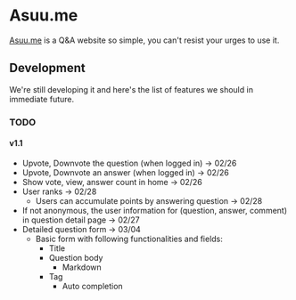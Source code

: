 # Asuu.me
<!-- [![License](https://poser.pugx.org/automattic/jetpack/license.svg)](https://www.gnu.org/licenses/gpl-2.0.html)
[![Code Climate](https://codeclimate.com/github/Automattic/jetpack/badges/gpa.svg)](https://codeclimate.com/github/Automattic/jetpack) -->
[Asuu.me](https://asuu.me/) is a Q&A website so simple, you can't resist your urges to use it.

## Development

We're still developing it and here's the list of features we should in immediate future.

### TODO

#### v1.1
* Upvote, Downvote the question (when logged in) -> 02/26
* Upvote, Downvote an answer (when logged in) -> 02/26
* Show vote, view, answer count in home -> 02/26
* User ranks -> 02/28
  * Users can accumulate points by answering question -> 02/28
* If not anonymous, the user information for (question, answer, comment) in question detail page -> 02/27
* Detailed question form -> 03/04
  * Basic form with following functionalities and fields:
    * Title
    * Question body
      * Markdown
    * Tag
      * Auto completion
